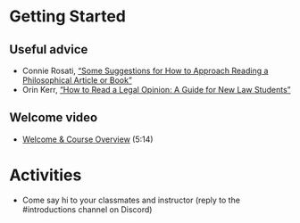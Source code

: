 # Getting Started

## Useful advice

- Connie Rosati, [“Some Suggestions for How to Approach Reading a Philosophical Article or Book”](https://philosophy.arizona.edu/sites/philosophy.arizona.edu/files/Rosati%2C%20How%20to%20Read%20a%20Philosophical%20Article%20or%20Book.pdf)
- Orin Kerr, [“How to Read a Legal Opinion: A Guide for New Law Students”](https://www.law.berkeley.edu/wp-content/uploads/2015/07/How-to-Read-A-Legal-Opinion.pdf)

## Welcome video

- [Welcome & Course Overview](https://youtu.be/z7FMBqyUYuw) (5:14)

# Activities

- Come say hi to your classmates and instructor (reply to the \#introductions channel on Discord)

